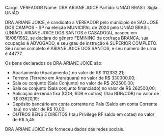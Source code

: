 Cargo: VEREADOR
Nome: DRA ARIANE JOICE
Partido: UNIÃO BRASIL
Sigla: UNIÃO

DRA ARIANE JOICE, é candidato a VEREADOR pelo município de SÃO JOSÉ DOS CAMPOS - SP na eleição MUNICIPAL de 2024 pelo UNIÃO BRASIL (UNIÃO).
ARIANE JOICE DOS SANTOS é CASADO(A), nasceu em 18/08/1982, se declara do gênero FEMININO da cor/raça BRANCA, sua ocupação é ADVOGADO, e seu grau de instrução é SUPERIOR COMPLETO.
Seu nome completo é ARIANE JOICE DOS SANTOS, e seu número de urna é 44777.

Os bens declarados de DRA ARIANE JOICE são: 
- Apartamento (Apartamento ) no valor de R$ 312332,21;
- Terreno (Terreno em Araraquara) no valor de R$ 330000,00;
- Sala ou conjunto (Sala Conjunto) no valor de R$ 262500,00;
- Sala ou conjunto (Sala conjunto financiado) no valor de R$ 262500,00;
- Aplicação de renda fixa (CDB, RDB e outros) (Itau RDB/CDB) no valor de R$ 93620,19;
- Depósito bancário em conta corrente no País (Saldo em conta Corrente Itaú) no valor de R$ 10,00;
- OUTROS BENS E DIREITOS (Itau Privilege RF saldo em cotas) no valor de R$ 5,45

DRA ARIANE JOICE não forneceu dados das redes sociais.